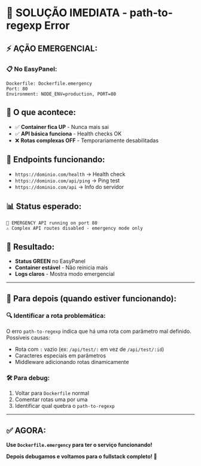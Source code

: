 # 🚨 SOLUÇÃO IMEDIATA - path-to-regexp Error

## ⚡ **AÇÃO EMERGENCIAL:**

### 📋 **No EasyPanel:**
```
Dockerfile: Dockerfile.emergency
Port: 80
Environment: NODE_ENV=production, PORT=80
```

## 🎯 **O que acontece:**
- ✅ **Container fica UP** - Nunca mais sai
- ✅ **API básica funciona** - Health checks OK
- ❌ **Rotas complexas OFF** - Temporariamente desabilitadas

## 🔧 **Endpoints funcionando:**
- `https://dominio.com/health` → Health check
- `https://dominio.com/api/ping` → Ping test
- `https://dominio.com/api` → Info do servidor

## 📊 **Status esperado:**
```
🚨 EMERGENCY API running on port 80
⚠️ Complex API routes disabled - emergency mode only
```

## 🚀 **Resultado:**
- **Status GREEN** no EasyPanel
- **Container estável** - Não reinicia mais
- **Logs claros** - Mostra modo emergencial

---

## 🔄 **Para depois (quando estiver funcionando):**

### 🔍 **Identificar a rota problemática:**
O erro `path-to-regexp` indica que há uma rota com parâmetro mal definido. Possíveis causas:
- Rota com `:` vazio (ex: `/api/test/:` em vez de `/api/test/:id`)
- Caracteres especiais em parâmetros
- Middleware adicionando rotas dinamicamente

### 🛠️ **Para debug:**
1. Voltar para `Dockerfile` normal
2. Comentar rotas uma por uma
3. Identificar qual quebra o `path-to-regexp`

---

## ✅ **AGORA:**
**Use `Dockerfile.emergency` para ter o serviço funcionando!**

**Depois debugamos e voltamos para o fullstack completo! 🎯**

